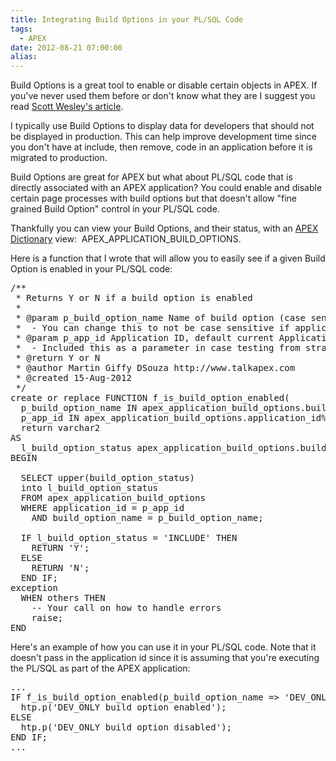 ```yaml
---
title: Integrating Build Options in your PL/SQL Code
tags:
  - APEX
date: 2012-08-21 07:00:00
alias:
---
```


Build Options is a great tool to enable or disable certain objects in APEX. If you've never used them before or don't know what they are I suggest you read [Scott Wesley's article](http://www.grassroots-oracle.com/2010/06/oracle-apex-build-options.html).

I typically use Build Options to display data for developers that should not be displayed in production. This can help improve development time since you don't have at include, then remove, code in an application before it is migrated to production.

Build Options are great for APEX but what about PL/SQL code that is directly associated with an APEX application? You could enable and disable certain page processes with build options but that doesn't allow "fine grained Build Option" control in your PL/SQL code.

Thankfully you can view your Build Options, and their status, with an [APEX Dictionary](http://www.talkapex.com/2008/11/how-to-list-apex-dictionary-views-using.html) view:&nbsp; APEX_APPLICATION_BUILD_OPTIONS.

Here is a function that I wrote that will allow you to easily see if a given Build Option is enabled in your PL/SQL code:
<pre class="brush: sql;">/**
 * Returns Y or N if a build option is enabled
 *
 * @param p_build_option_name Name of build option (case sensitive)
 *  - You can change this to not be case sensitive if applicable
 * @param p_app_id Application ID, default current Application ID
 *  - Included this as a parameter in case testing from straight PL/SQL
 * @return Y or N
 * @author Martin Giffy DSouza http://www.talkapex.com
 * @created 15-Aug-2012
 */ 
create or replace FUNCTION f_is_build_option_enabled(
  p_build_option_name IN apex_application_build_options.build_option_name%TYPE,
  p_app_id IN apex_application_build_options.application_id%TYPE DEFAULT nv('APP_ID'))
  return varchar2
AS
  l_build_option_status apex_application_build_options.build_option_status%type;
BEGIN

  SELECT upper(build_option_status)
  into l_build_option_status
  FROM apex_application_build_options
  WHERE application_id = p_app_id
    AND build_option_name = p_build_option_name;

  IF l_build_option_status = 'INCLUDE' THEN
    RETURN 'Y';
  ELSE
    RETURN 'N';
  END IF;
exception
  WHEN others THEN
    -- Your call on how to handle errors
    raise;
END</pre>Here's an example of how you can use it in your PL/SQL code. Note that it doesn't pass in the application id since it is assuming that you're executing the PL/SQL as part of the APEX application:
<pre class="brush: sql;">...
IF f_is_build_option_enabled(p_build_option_name => 'DEV_ONLY') = 'Y' THEN
  htp.p('DEV_ONLY build option enabled');
ELSE
  htp.p('DEV_ONLY build option disabled');
END IF;
...</pre>